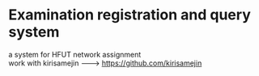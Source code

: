 # Examination registration and query system
a system for HFUT network assignment  
work with kirisamejin  --->  https://github.com/kirisamejin
